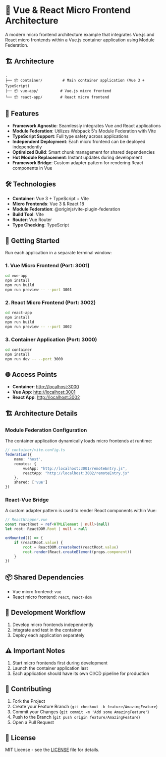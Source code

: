 # 🚀 Vue & React Micro Frontend Architecture

A modern micro frontend architecture example that integrates Vue.js and React micro frontends within a Vue.js container application using Module Federation.

## 🏗️ Architecture

```
.
├── 📦 container/         # Main container application (Vue 3 + TypeScript)
├── 📦 vue-app/          # Vue.js micro frontend
└── 📦 react-app/        # React micro frontend
```

## 🌟 Features

- **Framework Agnostic**: Seamlessly integrates Vue and React applications
- **Module Federation**: Utilizes Webpack 5's Module Federation with Vite
- **TypeScript Support**: Full type safety across applications
- **Independent Deployment**: Each micro frontend can be deployed independently
- **Optimized Build**: Smart chunk management for shared dependencies
- **Hot Module Replacement**: Instant updates during development
- **Framework Bridge**: Custom adapter pattern for rendering React components in Vue

## 🛠️ Technologies

- **Container**: Vue 3 + TypeScript + Vite
- **Micro Frontends**: Vue 3 & React 18
- **Module Federation**: @originjs/vite-plugin-federation
- **Build Tool**: Vite
- **Router**: Vue Router
- **Type Checking**: TypeScript

## 🚀 Getting Started

Run each application in a separate terminal window:

### 1. Vue Micro Frontend (Port: 3001)

```bash
cd vue-app
npm install
npm run build
npm run preview -- --port 3001
```

### 2. React Micro Frontend (Port: 3002)

```bash
cd react-app
npm install
npm run build
npm run preview -- --port 3002
```

### 3. Container Application (Port: 3000)

```bash
cd container
npm install
npm run dev -- --port 3000
```

## 🌐 Access Points

- **Container**: [http://localhost:3000](http://localhost:3000)
- **Vue App**: [http://localhost:3001](http://localhost:3001)
- **React App**: [http://localhost:3002](http://localhost:3002)

## 🏗️ Architecture Details

### Module Federation Configuration

The container application dynamically loads micro frontends at runtime:

```typescript
// container/vite.config.ts
federation({
    name: 'host',
    remotes: {
        vueApp: "http://localhost:3001/remoteEntry.js",
        reactApp: "http://localhost:3002/remoteEntry.js"
    },
    shared: ['vue']
})
```

### React-Vue Bridge

A custom adapter pattern is used to render React components within Vue:

```typescript
// ReactWrapper.vue
const reactRoot = ref<HTMLElement | null>(null)
let root: ReactDOM.Root | null = null

onMounted(() => {
    if (reactRoot.value) {
        root = ReactDOM.createRoot(reactRoot.value)
        root.render(React.createElement(props.component))
    }
})
```

## 📦 Shared Dependencies

- Vue micro frontend: `vue`
- React micro frontend: `react`, `react-dom`

## 🔄 Development Workflow

1. Develop micro frontends independently
2. Integrate and test in the container
3. Deploy each application separately

## ⚠️ Important Notes

1. Start micro frontends first during development
2. Launch the container application last
3. Each application should have its own CI/CD pipeline for production

## 🤝 Contributing

1. Fork the Project
2. Create your Feature Branch (`git checkout -b feature/AmazingFeature`)
3. Commit your Changes (`git commit -m 'Add some AmazingFeature'`)
4. Push to the Branch (`git push origin feature/AmazingFeature`)
5. Open a Pull Request

## 📝 License

MIT License - see the [LICENSE](LICENSE) file for details. 